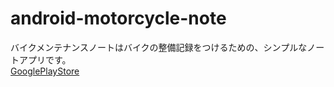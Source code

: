 # android-motorcycle-note
バイクメンテナンスノートはバイクの整備記録をつけるための、シンプルなノートアプリです。  
[GooglePlayStore](https://play.google.com/store/apps/details?id=com.htapp.Moto_Maintenance)
